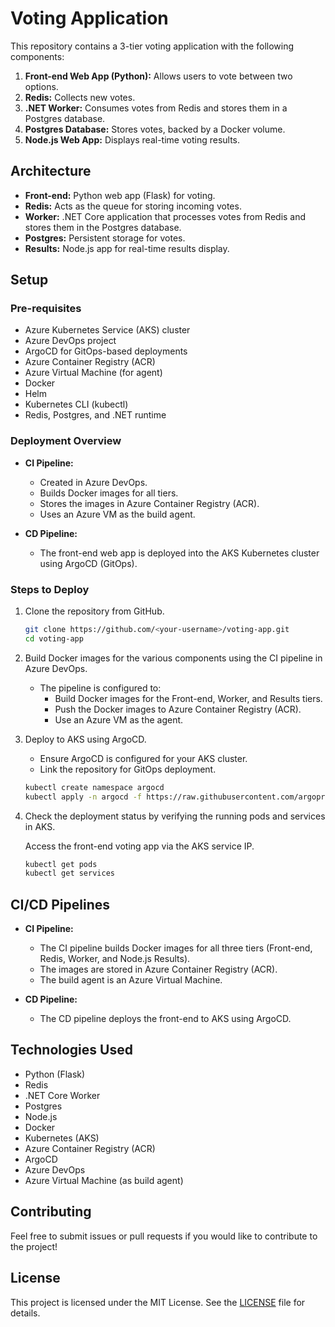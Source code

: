 # Voting Application

This repository contains a 3-tier voting application with the following components:

1. **Front-end Web App (Python):** Allows users to vote between two options.
2. **Redis:** Collects new votes.
3. **.NET Worker:** Consumes votes from Redis and stores them in a Postgres database.
4. **Postgres Database:** Stores votes, backed by a Docker volume.
5. **Node.js Web App:** Displays real-time voting results.

## Architecture

- **Front-end:** Python web app (Flask) for voting.
- **Redis:** Acts as the queue for storing incoming votes.
- **Worker:** .NET Core application that processes votes from Redis and stores them in the Postgres database.
- **Postgres:** Persistent storage for votes.
- **Results:** Node.js app for real-time results display.

## Setup

### Pre-requisites

- Azure Kubernetes Service (AKS) cluster
- Azure DevOps project
- ArgoCD for GitOps-based deployments
- Azure Container Registry (ACR)
- Azure Virtual Machine (for agent)
- Docker
- Helm
- Kubernetes CLI (kubectl)
- Redis, Postgres, and .NET runtime

### Deployment Overview

- **CI Pipeline:** 
  - Created in Azure DevOps.
  - Builds Docker images for all tiers.
  - Stores the images in Azure Container Registry (ACR).
  - Uses an Azure VM as the build agent.

- **CD Pipeline:** 
  - The front-end web app is deployed into the AKS Kubernetes cluster using ArgoCD (GitOps).

### Steps to Deploy

1. Clone the repository from GitHub.

   ```bash
   git clone https://github.com/<your-username>/voting-app.git
   cd voting-app
   ```

2. Build Docker images for the various components using the CI pipeline in Azure DevOps.

   - The pipeline is configured to:
     - Build Docker images for the Front-end, Worker, and Results tiers.
     - Push the Docker images to Azure Container Registry (ACR).
     - Use an Azure VM as the agent.

3. Deploy to AKS using ArgoCD.

   - Ensure ArgoCD is configured for your AKS cluster.
   - Link the repository for GitOps deployment.

   ```bash
   kubectl create namespace argocd
   kubectl apply -n argocd -f https://raw.githubusercontent.com/argoproj/argo-cd/stable/manifests/install.yaml

   ```

4. Check the deployment status by verifying the running pods and services in AKS.

   Access the front-end voting app via the AKS service IP.
   ```bash
   kubectl get pods
   kubectl get services
   ```

## CI/CD Pipelines

- **CI Pipeline:**
  - The CI pipeline builds Docker images for all three tiers (Front-end, Redis, Worker, and Node.js Results).
  - The images are stored in Azure Container Registry (ACR).
  - The build agent is an Azure Virtual Machine.

- **CD Pipeline:**
  - The CD pipeline deploys the front-end to AKS using ArgoCD.

## Technologies Used

- Python (Flask)
- Redis
- .NET Core Worker
- Postgres
- Node.js
- Docker
- Kubernetes (AKS)
- Azure Container Registry (ACR)
- ArgoCD
- Azure DevOps
- Azure Virtual Machine (as build agent)

## Contributing

Feel free to submit issues or pull requests if you would like to contribute to the project!

## License

This project is licensed under the MIT License. See the [LICENSE](LICENSE) file for details.
